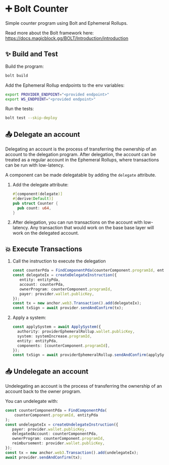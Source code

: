 # ➕ Bolt Counter

Simple counter program using Bolt and Ephemeral Rollups.

Read more about the Bolt framework here: https://docs.magicblock.gg/BOLT/Introduction/introduction

## ✨ Build and Test

Build the program:

```bash
bolt build
````

Add the Ephemeral Rollup endpoints to the env variables:

```bash
export PROVIDER_ENDPOINT="<provided endpoint>"
export WS_ENDPOINT="<provided endpoint>"
````
   
Run the tests:

```bash
bolt test --skip-deploy
```

## 📤 Delegate an account

Delegating an account is the process of transferring the ownership of an account to the delegation program.
After delegation, the account can be treated as a regular account in the Ephemeral Rollups, where transactions can be run with low-latency. 

A component can be made delegatable by adding the `delegate` attribute.

1. Add the delegate attribute:

   ```rust
   #[component(delegate)]
   #[derive(Default)]
   pub struct Counter {
     pub count: u64,
   }
   ```
   
2. After delegation, you can run transactions on the account with low-latency. Any transaction that would work on the base base layer will work on the delegated account.

## 💥 Execute Transactions

1. Call the instruction to execute the delegation
    
      ```typescript
      const counterPda = FindComponentPda(counterComponent.programId, entityPda);
      const delegateIx = createDelegateInstruction({
         entity: entityPda,
         account: counterPda,
         ownerProgram: counterComponent.programId,
         payer: provider.wallet.publicKey,
      });
      const tx = new anchor.web3.Transaction().add(delegateIx);
      const txSign = await provider.sendAndConfirm(tx);
      ```
2. Apply a system:
    
    ```typescript
    const applySystem = await ApplySystem({
      authority: providerEphemeralRollup.wallet.publicKey,
      system: systemIncrease.programId,
      entity: entityPda,
      components: [counterComponent.programId],
    });
    const txSign = await providerEphemeralRollup.sendAndConfirm(applySystem.transaction);
    ```

## 📥 Undelegate an account

Undelegating an account is the process of transferring the ownership of an account back to the owner program.

You can undelegate with:

```typescript
const counterComponentPda = FindComponentPda(
    counterComponent.programId, entityPda
);
const undelegateIx = createUndelegateInstruction({
   payer: provider.wallet.publicKey,
   delegatedAccount: counterComponentPda,
   ownerProgram: counterComponent.programId,
   reimbursement: provider.wallet.publicKey,
});
const tx = new anchor.web3.Transaction().add(undelegateIx);
await provider.sendAndConfirm(tx);
```